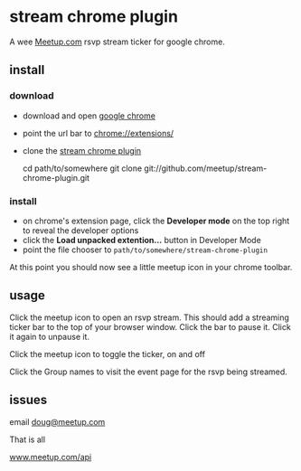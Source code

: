 # stream chrome plugin

A wee [Meetup.com](http://meetup.com) rsvp stream ticker for google chrome.

## install

### download

  * download and open [google chrome](http://www.google.com/chrome/)
  * point the url bar to [chrome://extensions/](chrome://extensions/)
  * clone the [stream chrome plugin](https://github.com/meetup/stream-chrome-plugin)

    cd path/to/somewhere
    git clone git://github.com/meetup/stream-chrome-plugin.git

### install

  * on chrome's extension page, click the **Developer mode** on the top right to reveal the developer options
  * click the **Load unpacked extention...** button in Developer Mode
  * point the file chooser to `path/to/somewhere/stream-chrome-plugin`

At this point you should now see a little meetup icon in your chrome toolbar.

## usage

 Click the meetup icon to open an rsvp stream. This should add a streaming ticker bar to the
 top of your browser window. Click the bar to pause it. Click it again to unpause it.

 Click the meetup icon to toggle the ticker, on and off

 Click the Group names to visit the event page for the rsvp being streamed.

## issues

email doug@meetup.com

That is all

www.meetup.com/api
